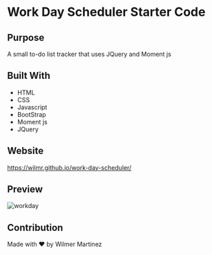 # Work Day Scheduler Starter Code

## Purpose

A small to-do list tracker that uses JQuery and Moment js

## Built With

- HTML
- CSS
- Javascript
- BootStrap
- Moment js
- JQuery

## Website

https://wilmr.github.io/work-day-scheduler/

## Preview

![workday](https://user-images.githubusercontent.com/50350162/187336511-707f2f3e-e37e-4e0c-9d9b-dcab67894831.gif)

## Contribution

Made with ❤️ by Wilmer Martinez
